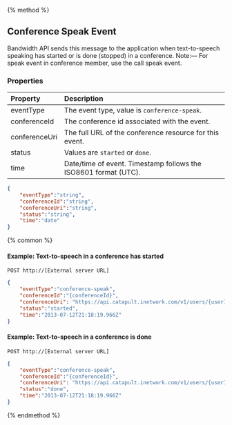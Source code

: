 {% method %}

## Conference Speak Event

Bandwidth API sends this message to the application when text-to-speech speaking has started or is done (stopped) in a conference. Note:— For speak event in conference member, use the call speak event.

### Properties
| Property      | Description                                                     |
|:--------------|:----------------------------------------------------------------|
| eventType     | The event type, value is `conference-speak`.                    |
| conferenceId  | The conference id associated with the event.                    |
| conferenceUri | The full URL of the conference resource for this event.         |
| status        | Values are `started` or `done`.                                 |
| time          | Date/time of event. Timestamp follows the ISO8601 format (UTC). |

```json
{
    "eventType":"string",
    "conferenceId":"string",
    "conferenceUri":"string",
    "status":"string",
    "time":"date"
}
```

{% common %}
#### Example: Text-to-speech in a conference has started

```
POST http://[External server URL]
```

```json
{
    "eventType":"conference-speak",
    "conferenceId":"{conferenceId}",
    "conferenceUri": "https://api.catapult.inetwork.com/v1/users/{userId}/conferences/{conferenceId}",
    "status":"started",
    "time":"2013-07-12T21:18:19.966Z"
}
```

#### Example: Text-to-speech in a conference is done

```
POST http://[External server URL]
```

```json
{
    "eventType":"conference-speak",
    "conferenceId":"{conferenceId}",
    "conferenceUri": "https://api.catapult.inetwork.com/v1/users/{userId}/conferences/{conferenceId}",
    "status":"done",
    "time":"2013-07-12T21:18:19.966Z"
}
```
{% endmethod %}
